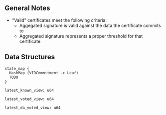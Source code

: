 ## General Notes
* "Valid" certificates meet the following criteria: 
  * Aggegated signature is valid against the data the certificate commits to
  * Aggregated signature represents a proper threshold for that certificate

## Data Structures
```
state_map {
  HashMap (VIDCommitment -> Leaf)
  TODO
}
```

```
latest_known_view: u64
```

```
latest_voted_view: u64
```

```
latest_da_voted_view: u64
```